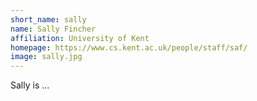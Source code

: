 ```yaml
---
short_name: sally
name: Sally Fincher
affiliation: University of Kent
homepage: https://www.cs.kent.ac.uk/people/staff/saf/
image: sally.jpg
---
```


Sally is ...